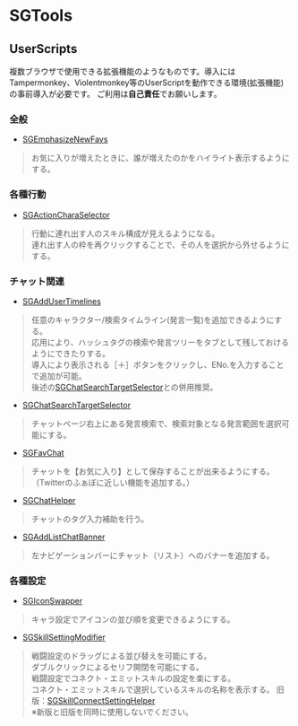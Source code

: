 # SGTools

## UserScripts
複数ブラウザで使用できる拡張機能のようなものです。導入にはTampermonkey、Violentmonkey等のUserScriptを動作できる環境(拡張機能)の事前導入が必要です。
ご利用は**自己責任**でお願いします。

### 全般
- [SGEmphasizeNewFavs](https://pejuta.github.io/SGTools/UserScripts/SGEmphasizeNewFavs.user.js)
> お気に入りが増えたときに、誰が増えたのかをハイライト表示するようにする。

### 各種行動
- [SGActionCharaSelector](https://pejuta.github.io/SGTools/UserScripts/SGActionCharaSelector.user.js)
> 行動に連れ出す人のスキル構成が見えるようになる。  
> 連れ出す人の枠を再クリックすることで、その人を選択から外せるようにする。

### チャット関連
- [SGAddUserTimelines](https://pejuta.github.io/SGTools/UserScripts/SGAddUserTimelines.user.js)
> 任意のキャラクター/検索タイムライン(発言一覧)を追加できるようにする。  
> 応用により、ハッシュタグの検索や発言ツリーをタブとして残しておけるようにできたりする。  
> 導入により表示される［＋］ボタンをクリックし、ENo.を入力することで追加が可能。  
> 後述の[SGChatSearchTargetSelector](https://pejuta.github.io/SGTools/UserScripts/SGChatSearchTargetSelector.user.js)との併用推奨。

- [SGChatSearchTargetSelector](https://pejuta.github.io/SGTools/UserScripts/SGChatSearchTargetSelector.user.js)
> チャットページ右上にある発言検索で、検索対象となる発言範囲を選択可能にする。

- [SGFavChat](https://pejuta.github.io/SGTools/UserScripts/SGFavChat.user.js)
> チャットを【お気に入り】として保存することが出来るようにする。（Twitterのふぁぼに近しい機能を追加する。）
> 
- [SGChatHelper](https://pejuta.github.io/SGTools/UserScripts/SGChatHelper.user.js)
> チャットのタグ入力補助を行う。

- [SGAddListChatBanner](https://pejuta.github.io/SGTools/UserScripts/SGAddListChatBanner.user.js)
> 左ナビゲーションバーにチャット（リスト）へのバナーを追加する。

### 各種設定
- [SGIconSwapper](https://pejuta.github.io/SGTools/UserScripts/SGIconSwapper.user.js)
> キャラ設定でアイコンの並び順を変更できるようにする。


- [SGSkillSettingModifier](https://pejuta.github.io/SGTools/UserScripts/SGSkillSettingModifier.user.js)
> 戦闘設定のドラッグによる並び替えを可能にする。  
> ダブルクリックによるセリフ開閉を可能にする。  
> 戦闘設定でコネクト・エミットスキルの設定を楽にする。  
> コネクト・エミットスキルで選択しているスキルの名称を表示する。
> 旧版：[SGSkillConnectSettingHelper](https://pejuta.github.io/SGTools/UserScripts/SGSkillConnectSettingHelper.user.js)  
> ※新版と旧版を同時に使用しないでください。  
